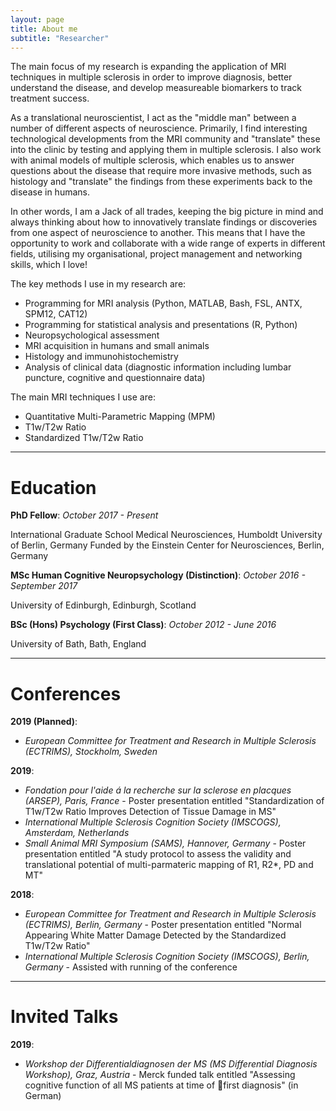 ```yaml
---
layout: page
title: About me
subtitle: "Researcher"
---
```


The main focus of my research is expanding the application of MRI techniques in multiple sclerosis in order to improve diagnosis, better understand the disease, and develop measureable biomarkers to track treatment success. 

As a translational neuroscientist, I act as the "middle man" between a number of different aspects of neuroscience. Primarily, I find interesting technological developments from the MRI community and "translate" these into the clinic by testing and applying them in multiple sclerosis. I also work with animal models of multiple sclerosis, which enables us to answer questions about the disease that require more invasive methods, such as histology and "translate" the findings from these experiments back to the disease in humans. 

In other words, I am a Jack of all trades, keeping the big picture in mind and always thinking about how to innovatively translate findings or discoveries from one aspect of neuroscience to another. This means that I have the opportunity to work and collaborate with a wide range of experts in different fields, utilising my organisational, project management and networking skills, which I love!

The key methods I use in my research are: 

- Programming for MRI analysis (Python, MATLAB, Bash, FSL, ANTX, SPM12, CAT12)
- Programming for statistical analysis and presentations (R, Python)
- Neuropsychological assessment
- MRI acquisition in humans and small animals
- Histology and immunohistochemistry
- Analysis of clinical data (diagnostic information including lumbar puncture, cognitive and questionnaire data)

The main MRI techniques I use are:

- Quantitative Multi-Parametric Mapping (MPM)
- T1w/T2w Ratio
- Standardized T1w/T2w Ratio

---

Education
=========

**PhD Fellow**: *October 2017 - Present*

International Graduate School Medical Neurosciences, Humboldt University of Berlin,
Germany
Funded by the Einstein Center for Neurosciences, Berlin, Germany

**MSc Human Cognitive Neuropsychology (Distinction)**: *October 2016 - September 2017*

University of Edinburgh, Edinburgh, Scotland

**BSc (Hons) Psychology (First Class)**: *October 2012 - June 2016*

University of Bath, Bath, England

---

Conferences
===========

**2019 (Planned)**:
- *European Committee for Treatment and Research in Multiple Sclerosis (ECTRIMS), Stockholm, Sweden*

**2019**:
- *Fondation pour l'aide á la recherche sur la sclerose en placques (ARSEP), Paris, France* - Poster presentation entitled "Standardization of T1w/T2w Ratio Improves Detection of Tissue Damage in MS"
- *International Multiple Sclerosis Cognition Society (IMSCOGS), Amsterdam, Netherlands*
- *Small Animal MRI Symposium (SAMS), Hannover, Germany* - Poster presentation entitled "A study protocol to assess the validity and translational potential of multi-parmateric mapping of R1, R2*, PD and MT"

**2018**:
- *European Committee for Treatment and Research in Multiple Sclerosis (ECTRIMS), Berlin, Germany* - Poster presentation entitled "Normal Appearing White Matter Damage Detected by the Standardized T1w/T2w Ratio"
- *International Multiple Sclerosis Cognition Society (IMSCOGS), Berlin, Germany* - Assisted with running of the conference

---

Invited Talks
=============

**2019**:
- *Workshop der Differentialdiagnosen der MS (MS Differential Diagnosis Workshop), Graz, Austria* - Merck funded talk entitled "Assessing cognitive function of all MS patients at time of first diagnosis" (in German)